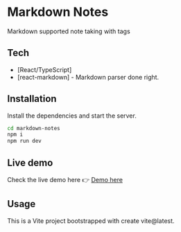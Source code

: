 # Markdown Notes

Markdown supported note taking with tags

## Tech

- [React/TypeScript]
- [react-markdown] - Markdown parser done right.

## Installation

Install the dependencies and start the server.

```sh
cd markdown-notes
npm i
npm run dev
```
## Live demo

Check the live demo here 👉️ [Demo here](https://notes-app-five-cyan.vercel.app/ "Vercel app")

## Usage

This is a Vite project bootstrapped with create vite@latest.
